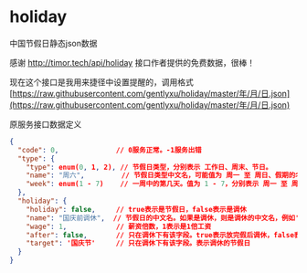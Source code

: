 # holiday
中国节假日静态json数据

感谢 http://timor.tech/api/holiday 接口作者提供的免费数据，很棒！

现在这个接口是我用来捷径中设置提醒的，调用格式 [https://raw.githubusercontent.com/gentlyxu/holiday/master/年/月/日.json](https://raw.githubusercontent.com/gentlyxu/holiday/master/年/月/日.json)

原服务接口数据定义

```json
{
  "code": 0,              // 0服务正常。-1服务出错
  "type": {
    "type": enum(0, 1, 2), // 节假日类型，分别表示 工作日、周末、节日。
    "name": "周六",         // 节假日类型中文名，可能值为 周一 至 周日、假期的名字、某某调休。
    "week": enum(1 - 7)    // 一周中的第几天。值为 1 - 7，分别表示 周一 至 周日。
  },
  "holiday": {
    "holiday": false,     // true表示是节假日，false表示是调休
    "name": "国庆前调休",  // 节假日的中文名。如果是调休，则是调休的中文名，例如'国庆前调休'
    "wage": 1,            // 薪资倍数，1表示是1倍工资
    "after": false,       // 只在调休下有该字段。true表示放完假后调休，false表示先调休再放假
    "target": '国庆节'     // 只在调休下有该字段。表示调休的节假日
  }
}
```
